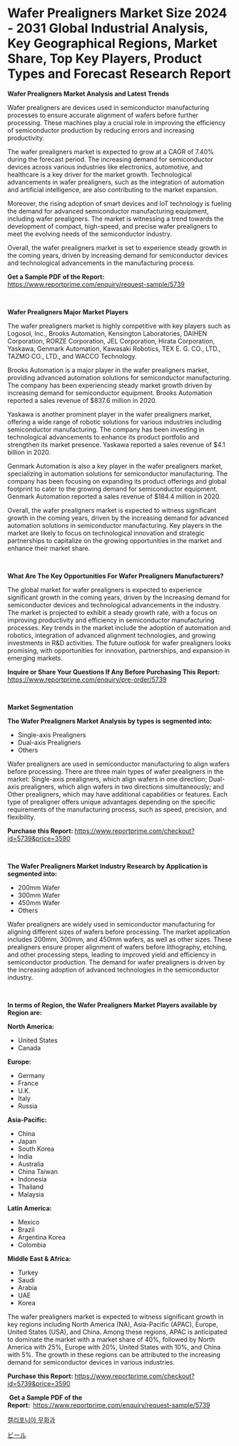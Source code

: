 <p><h1>Wafer Prealigners Market Size 2024 - 2031 Global Industrial Analysis, Key Geographical Regions, Market Share, Top Key Players, Product Types and Forecast Research Report</h1></p><p><strong>Wafer Prealigners Market Analysis and Latest Trends</strong></p>
<p><p>Wafer prealigners are devices used in semiconductor manufacturing processes to ensure accurate alignment of wafers before further processing. These machines play a crucial role in improving the efficiency of semiconductor production by reducing errors and increasing productivity.</p><p>The wafer prealigners market is expected to grow at a CAGR of 7.40% during the forecast period. The increasing demand for semiconductor devices across various industries like electronics, automotive, and healthcare is a key driver for the market growth. Technological advancements in wafer prealigners, such as the integration of automation and artificial intelligence, are also contributing to the market expansion.</p><p>Moreover, the rising adoption of smart devices and IoT technology is fueling the demand for advanced semiconductor manufacturing equipment, including wafer prealigners. The market is witnessing a trend towards the development of compact, high-speed, and precise wafer prealigners to meet the evolving needs of the semiconductor industry.</p><p>Overall, the wafer prealigners market is set to experience steady growth in the coming years, driven by increasing demand for semiconductor devices and technological advancements in the manufacturing process.</p></p>
<p><strong>Get a Sample PDF of the Report:&nbsp;</strong> <a href="https://www.reportprime.com/enquiry/request-sample/5739">https://www.reportprime.com/enquiry/request-sample/5739</a></p>
<p>&nbsp;</p>
<p><strong>Wafer Prealigners Major Market Players</strong></p>
<p><p>The wafer prealigners market is highly competitive with key players such as Logosol, Inc., Brooks Automation, Kensington Laboratories, DAIHEN Corporation, RORZE Corporation, JEL Corporation, Hirata Corporation, Yaskawa, Genmark Automation, Kawasaki Robotics, TEX E. G. CO., LTD., TAZMO CO., LTD., and WACCO Technology. </p><p>Brooks Automation is a major player in the wafer prealigners market, providing advanced automation solutions for semiconductor manufacturing. The company has been experiencing steady market growth driven by increasing demand for semiconductor equipment. Brooks Automation reported a sales revenue of $837.6 million in 2020.</p><p>Yaskawa is another prominent player in the wafer prealigners market, offering a wide range of robotic solutions for various industries including semiconductor manufacturing. The company has been investing in technological advancements to enhance its product portfolio and strengthen its market presence. Yaskawa reported a sales revenue of $4.1 billion in 2020.</p><p>Genmark Automation is also a key player in the wafer prealigners market, specializing in automation solutions for semiconductor manufacturing. The company has been focusing on expanding its product offerings and global footprint to cater to the growing demand for semiconductor equipment. Genmark Automation reported a sales revenue of $184.4 million in 2020.</p><p>Overall, the wafer prealigners market is expected to witness significant growth in the coming years, driven by the increasing demand for advanced automation solutions in semiconductor manufacturing. Key players in the market are likely to focus on technological innovation and strategic partnerships to capitalize on the growing opportunities in the market and enhance their market share.</p></p>
<p>&nbsp;</p>
<p><strong>What Are The Key Opportunities For Wafer Prealigners Manufacturers?</strong></p>
<p><p>The global market for wafer prealigners is expected to experience significant growth in the coming years, driven by the increasing demand for semiconductor devices and technological advancements in the industry. The market is projected to exhibit a steady growth rate, with a focus on improving productivity and efficiency in semiconductor manufacturing processes. Key trends in the market include the adoption of automation and robotics, integration of advanced alignment technologies, and growing investments in R&D activities. The future outlook for wafer prealigners looks promising, with opportunities for innovation, partnerships, and expansion in emerging markets.</p></p>
<p><strong>Inquire or Share Your Questions If Any Before Purchasing This Report:</strong> <a href="https://www.reportprime.com/enquiry/pre-order/5739">https://www.reportprime.com/enquiry/pre-order/5739</a></p>
<p>&nbsp;</p>
<p><strong>Market Segmentation</strong></p>
<p><strong>The Wafer Prealigners Market Analysis by types is segmented into:</strong></p>
<p><ul><li>Single-axis Prealigners</li><li>Dual-axis Prealigners</li><li>Others</li></ul></p>
<p><p>Wafer prealigners are used in semiconductor manufacturing to align wafers before processing. There are three main types of wafer prealigners in the market: Single-axis prealigners, which align wafers in one direction; Dual-axis prealigners, which align wafers in two directions simultaneously; and Other prealigners, which may have additional capabilities or features. Each type of prealigner offers unique advantages depending on the specific requirements of the manufacturing process, such as speed, precision, and flexibility.</p></p>
<p><strong>Purchase this Report:&nbsp;</strong><a href="https://www.reportprime.com/checkout?id=5739&price=3590">https://www.reportprime.com/checkout?id=5739&price=3590</a></p>
<p>&nbsp;</p>
<p><strong>The Wafer Prealigners Market Industry Research by Application is segmented into:</strong></p>
<p><ul><li>200mm Wafer</li><li>300mm Wafer</li><li>450mm Wafer</li><li>Others</li></ul></p>
<p><p>Wafer prealigners are widely used in semiconductor manufacturing for aligning different sizes of wafers before processing. The market application includes 200mm, 300mm, and 450mm wafers, as well as other sizes. These prealigners ensure proper alignment of wafers before lithography, etching, and other processing steps, leading to improved yield and efficiency in semiconductor production. The demand for wafer prealigners is driven by the increasing adoption of advanced technologies in the semiconductor industry.</p></p>
<p>&nbsp;</p>
<p><strong>In terms of Region, the Wafer Prealigners Market Players available by Region are:</strong></p>
<p>
    <p> <strong> North America: </strong>
        <ul>
            <li>United States</li>
            <li>Canada</li>
        </ul>
        </p> 
    <p> <strong> Europe: </strong>
        <ul>
            <li>Germany</li>
            <li>France</li>
            <li>U.K.</li>
            <li>Italy</li>
            <li>Russia</li>
        </ul>
        </p> 
    <p> <strong> Asia-Pacific: </strong>
        <ul>
            <li>China</li>
            <li>Japan</li>
            <li>South Korea</li>
            <li>India</li>
            <li>Australia</li>
            <li>China Taiwan</li>
            <li>Indonesia</li>
            <li>Thailand</li>
            <li>Malaysia</li>
        </ul>
        </p> 
    <p> <strong> Latin America: </strong>
        <ul>
            <li>Mexico</li>
            <li>Brazil</li>
            <li>Argentina Korea</li>
            <li>Colombia</li>
        </ul>
        </p> 
    <p> <strong> Middle East & Africa: </strong>
        <ul>
            <li>Turkey</li>
            <li>Saudi</li>
            <li>Arabia</li>
            <li>UAE</li>
            <li>Korea</li>
        </ul>
    </p>
    </p>
<p><p>The wafer prealigners market is expected to witness significant growth in key regions including North America (NA), Asia-Pacific (APAC), Europe, United States (USA), and China. Among these regions, APAC is anticipated to dominate the market with a market share of 40%, followed by North America with 25%, Europe with 20%, United States with 10%, and China with 5%. The growth in these regions can be attributed to the increasing demand for semiconductor devices in various industries.</p></p>
<p><strong>Purchase this Report: </strong><a href="https://www.reportprime.com/checkout?id=5739&price=3590">https://www.reportprime.com/checkout?id=5739&price=3590</a></p>
<p>&nbsp;<strong>Get a Sample PDF of the Report:&nbsp;&nbsp;</strong><a href="https://www.reportprime.com/enquiry/request-sample/5739">https://www.reportprime.com/enquiry/request-sample/5739</a></p>
<p><strong></strong></p>
<p><p><a href="https://github.com/jntpkh496620/Market-Research-Report-List-1/blob/main/726870714609.md">캘리포니아 무화과</a></p><p><a href="https://github.com/lababdou/Market-Research-Report-List-3/blob/main/404853315878.md">ビール</a></p></p>